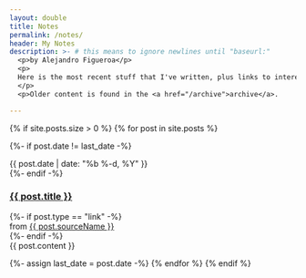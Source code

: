 ```yaml
---
layout: double
title: Notes
permalink: /notes/
header: My Notes
description: >- # this means to ignore newlines until "baseurl:"
  <p>by Alejandro Figueroa</p>
  <p>
  Here is the most recent stuff that I've written, plus links to interesting things that I find on the internet. This is actually one of my side-projects - a minimal(ish) blog engine.
  </p>
  <p>Older content is found in the <a href="/archive">archive</a>.

---
```


{% if site.posts.size > 0 %}
{% for post in site.posts %}
  
{%- if post.date != last_date -%}
<div class="note-meta">
{{ post.date | date: "%b %-d, %Y" }}
</div>
{%- endif -%}
    
<div class="note note-{{post.type}}">
  <h3>
    <a class="note-title" href="{{ post.url }}">{{ post.title }}</a>
  </h3>
{%- if post.type == "link" -%}
    <div class="note-source">
      from <a href="{{ post.sourceUrl }}">{{ post.sourceName }}</a>
    </div>
{%- endif -%}
      
  <div class="note-content">
    <div markdown="1">
{{ post.content }}
</div>
</div>
</div>
    
{%- assign last_date = post.date -%}
{% endfor %}
{% endif %}
